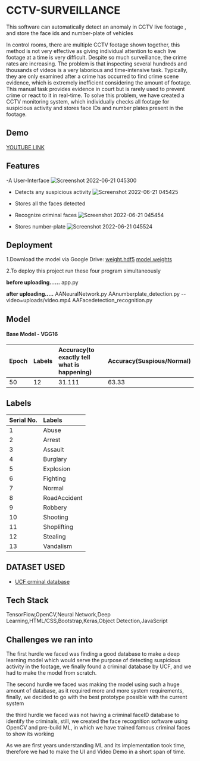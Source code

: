 
# CCTV-SURVEILLANCE

This software can automatically detect an anomaly in CCTV live footage , and store the face ids and number-plate of vehicles


In control rooms, there are multiple CCTV footage shown together, this method is not very effective as giving individual attention to each live footage at a time is very difficult. Despite so much surveillance, the crime rates are increasing. The problem is that inspecting several hundreds and thousands of videos is a very laborious and time-intensive task. Typically, they are only examined after a crime has occurred to find crime scene evidence, which is extremely inefficient considering the amount of footage. This manual task provides evidence in court but is rarely used to prevent crime or react to it in real-time. To solve this problem, we have created a CCTV monitoring system, which individually checks all footage for suspicious activity and stores face IDs and number plates present in the footage. 
## Demo

[YOUTUBE LINK](https://youtu.be/pt0ZVQ-Dxkw)


## Features
-A User-Interface
![Screenshot 2022-06-21 045300](https://user-images.githubusercontent.com/94218410/174689814-01bb0e72-0603-4e47-b277-6fa48cf2cc6f.jpg)

- Detects any suspicious activity
![Screenshot 2022-06-21 045425](https://user-images.githubusercontent.com/94218410/174689660-e232310d-1904-4918-afe9-ff4403c8e8db.jpg)

- Stores all the faces detected
- Recognize criminal faces
![Screenshot 2022-06-21 045454](https://user-images.githubusercontent.com/94218410/174689686-3053456d-db91-47f1-b95c-53fb064a57eb.jpg)

- Stores number-plate
![Screenshot 2022-06-21 045524](https://user-images.githubusercontent.com/94218410/174689700-bb8cb5f7-562b-4f39-83d2-83e6f673e924.jpg)



## Deployment

1.Download the model via Google Drive:
[weight.hdf5](https://drive.google.com/file/d/1er2SP2aAfNzomZ3AvnEjsBdxfdHYSjYY/view?usp=sharing)
[model.weights](https://drive.google.com/file/d/1qBFdDdv-gU7KKeqcCElDkwIszVttm8TW/view?usp=sharing)

2.To deploy this project run these four program simultaneously

**before uploading......**
app.py

**after uploading.....**
AANeuralNetwork.py
AAnumberplate_detection.py --video=uploads/video.mp4
AAFacedetection_recognition.py



## Model

#### Base Model - VGG16



| Epoch | Labels    | Accuracy(to exactly tell what is happening)| Accuracy(Suspious/Normal)                |
| :-------- | :------- | :------------------------- | :--------------------
| 50 | 12 | 31.111 | 63.33 |


## Labels

| Serial No.| Labels    |
| :-------- | :------- 
| 1 | Abuse | 
| 2 | Arrest |
| 3 | Assault | 
| 4 | Burglary | 
| 5 | Explosion | 
| 6 | Fighting | 
| 7 | Normal | 
| 8 | RoadAccident | 
| 9 | Robbery | 
| 10 | Shooting | 
| 11 | Shoplifting | 
| 12 | Stealing | 
| 13 | Vandalism | 


## DATASET USED

 - [UCF crminal database](https://www.crcv.ucf.edu/projects/real-world/)


## Tech Stack

TensorFlow,OpenCV,Neural Network,Deep Learning,HTML/CSS,Bootstrap,Keras,Object Detection,JavaScript

## Challenges we ran into

The first hurdle we faced was finding a good database to make a deep learning model which would serve the purpose of detecting suspicious activity in the footage, we finally found a criminal database by UCF, and we had to make the model from scratch.

The second hurdle we faced was making the model using such a huge amount of database, as it required more and more system requirements, finally, we decided to go with the best prototype possible with the current system

the third hurdle we faced was not having a criminal faceID database to identify the criminals, still, we created the face recognition software using OpenCV and pre-build ML, in which we have trained famous criminal faces to show its working

As we are first years understanding ML and its implementation took time, therefore we had to make the UI and Video Demo in a short span of time.



